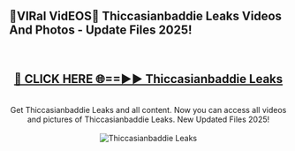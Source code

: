 <h2>🔴VIRal VidEOS🔴 Thiccasianbaddie Leaks Videos And Photos - Update Files 2025!</h2>
<br>
<div align="center">
<h2><a href="https://virallinks.top/odZfE0" rel="nofollow">🔴 CLICK HERE 🌐==►► Thiccasianbaddie Leaks</a></h2>
<br>
Get Thiccasianbaddie Leaks and all content. Now you can access all videos and pictures of Thiccasianbaddie Leaks. New Updated Files 2025!
<br>
<br>
<a href="https://virallinks.top/odZfE0" rel="nofollow" data-target="animated-image.originalLink"><img src="https://i.imgur.com/dJHk4Zq.gif)" alt="Thiccasianbaddie Leaks" style="max-width: 100%; display: inline-block;" data-target="animated-image.originalImage"></a>
</div>
<br>
